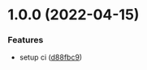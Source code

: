 # 1.0.0 (2022-04-15)


### Features

* setup ci ([d88fbc9](https://github.com/xilution/todd-coin-brokers/commit/d88fbc9c736f8a1e22bbf05d708e746481ab5feb))

